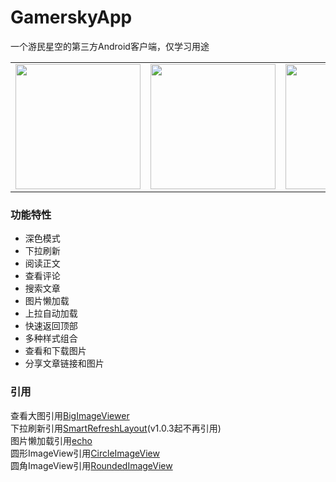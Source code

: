 # GamerskyApp
一个游民星空的第三方Android客户端，仅学习用途<br>
<table>
<tr>
<td><img src="https://user-images.githubusercontent.com/37415536/89034782-3bb70400-d36c-11ea-9caa-77fc24abbd51.png" width="200"></td>
<td><img src="https://user-images.githubusercontent.com/37415536/86511320-8e170a80-be2a-11ea-804b-5c80221b5432.png" width="200"></td>
<td><img src="https://user-images.githubusercontent.com/37415536/84290088-d61d7700-ab75-11ea-9aed-25e4d39e4671.png" width="200"></td>
<td><img src="https://user-images.githubusercontent.com/37415536/84290079-d3228680-ab75-11ea-89a6-1d7db72cff04.png" width="200"></td>
<td><img src="https://user-images.githubusercontent.com/37415536/89034716-20e48f80-d36c-11ea-8fe9-61fbd8d80526.png" width="200"></td>
</tr>
</table>

### 功能特性
* 深色模式
* 下拉刷新
* 阅读正文
* 查看评论
* 搜索文章
* 图片懒加载
* 上拉自动加载
* 快速返回顶部
* 多种样式组合
* 查看和下载图片
* 分享文章链接和图片
### 引用
查看大图引用[BigImageViewer](https://github.com/Piasy/BigImageViewer)<br>
下拉刷新引用[SmartRefreshLayout](https://github.com/scwang90/SmartRefreshLayout)(v1.0.3起不再引用)<br>
图片懒加载引用[echo](https://github.com/toddmotto/echo)<br>
圆形ImageView引用[CircleImageView](https://github.com/hdodenhof/CircleImageView)<br>
圆角ImageView引用[RoundedImageView](https://github.com/vinc3m1/RoundedImageView)
